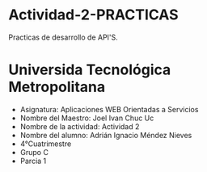 # Actividad-2-PRACTICAS
Practicas de desarrollo de API'S.

# Universida Tecnológica Metropolitana
* Asignatura: Aplicaciones WEB Orientadas a Servicios
* Nombre del Maestro: Joel Ivan Chuc Uc
* Nombre de la actividad: Actividad 2
* Nombre del alumno: Adrián Ignacio Méndez Nieves
* 4°Cuatrimestre
* Grupo C
* Parcia 1

